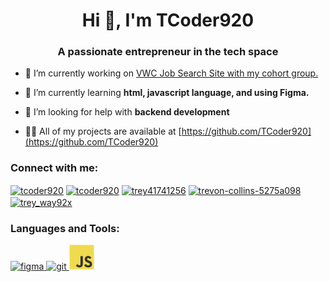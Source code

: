 <h1 align="center">Hi 👋, I'm TCoder920</h1>
<h3 align="center">A passionate entrepreneur in the tech space</h3>

- 🔭 I’m currently working on [VWC Job Search Site with my cohort group.](https://github.com/Vets-Who-Code/march2021)

- 🌱 I’m currently learning **html, javascript language, and using Figma.**

- 🤝 I’m looking for help with **backend development**

- 👨‍💻 All of my projects are available at [https://github.com/TCoder920](https://github.com/TCoder920)

<h3 align="left">Connect with me:</h3>
<p align="left">
<a href="https://codepen.io/tcoder920" target="blank"><img align="center" src="https://cdn.jsdelivr.net/npm/simple-icons@3.0.1/icons/codepen.svg" alt="tcoder920" height="30" width="40" /></a>
<a href="https://dev.to/tcoder920" target="blank"><img align="center" src="https://cdn.jsdelivr.net/npm/simple-icons@3.0.1/icons/dev-dot-to.svg" alt="tcoder920" height="30" width="40" /></a>
<a href="https://twitter.com/trey41741256" target="blank"><img align="center" src="https://cdn.jsdelivr.net/npm/simple-icons@3.0.1/icons/twitter.svg" alt="trey41741256" height="30" width="40" /></a>
<a href="https://linkedin.com/in/trevon-collins-5275a098" target="blank"><img align="center" src="https://cdn.jsdelivr.net/npm/simple-icons@3.0.1/icons/linkedin.svg" alt="trevon-collins-5275a098" height="30" width="40" /></a>
<a href="https://instagram.com/trey_way92x" target="blank"><img align="center" src="https://cdn.jsdelivr.net/npm/simple-icons@3.0.1/icons/instagram.svg" alt="trey_way92x" height="30" width="40" /></a>
</p>

<h3 align="left">Languages and Tools:</h3>
<p align="left"> <a href="https://www.figma.com/" target="_blank"> <img src="https://www.vectorlogo.zone/logos/figma/figma-icon.svg" alt="figma" width="40" height="40"/> </a> <a href="https://git-scm.com/" target="_blank"> <img src="https://www.vectorlogo.zone/logos/git-scm/git-scm-icon.svg" alt="git" width="40" height="40"/> </a> <a href="https://developer.mozilla.org/en-US/docs/Web/JavaScript" target="_blank"> <img src="https://raw.githubusercontent.com/devicons/devicon/master/icons/javascript/javascript-original.svg" alt="javascript" width="40" height="40"/> </a> </p>
